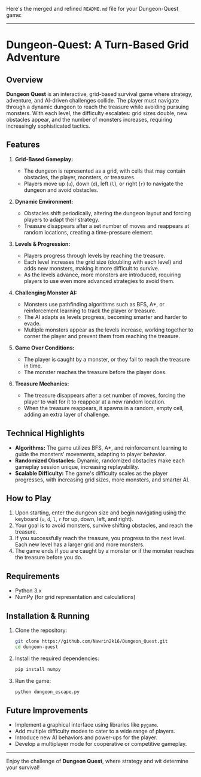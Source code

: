 Here's the merged and refined `README.md` file for your Dungeon-Quest game:

---

# Dungeon-Quest: A Turn-Based Grid Adventure

## Overview
**Dungeon Quest** is an interactive, grid-based survival game where strategy, adventure, and AI-driven challenges collide. The player must navigate through a dynamic dungeon to reach the treasure while avoiding pursuing monsters. With each level, the difficulty escalates: grid sizes double, new obstacles appear, and the number of monsters increases, requiring increasingly sophisticated tactics.

## Features
1. **Grid-Based Gameplay:**
   - The dungeon is represented as a grid, with cells that may contain obstacles, the player, monsters, or treasures.
   - Players move up (`u`), down (`d`), left (`l`), or right (`r`) to navigate the dungeon and avoid obstacles.

2. **Dynamic Environment:**
   - Obstacles shift periodically, altering the dungeon layout and forcing players to adapt their strategy.
   - Treasure disappears after a set number of moves and reappears at random locations, creating a time-pressure element.

3. **Levels & Progression:**
   - Players progress through levels by reaching the treasure.
   - Each level increases the grid size (doubling with each level) and adds new monsters, making it more difficult to survive.
   - As the levels advance, more monsters are introduced, requiring players to use even more advanced strategies to avoid them.

4. **Challenging Monster AI:**
   - Monsters use pathfinding algorithms such as BFS, A*, or reinforcement learning to track the player or treasure.
   - The AI adapts as levels progress, becoming smarter and harder to evade.
   - Multiple monsters appear as the levels increase, working together to corner the player and prevent them from reaching the treasure.

5. **Game Over Conditions:**
   - The player is caught by a monster, or they fail to reach the treasure in time.
   - The monster reaches the treasure before the player does.

6. **Treasure Mechanics:**
   - The treasure disappears after a set number of moves, forcing the player to wait for it to reappear at a new random location.
   - When the treasure reappears, it spawns in a random, empty cell, adding an extra layer of challenge.

## Technical Highlights
- **Algorithms:** The game utilizes BFS, A*, and reinforcement learning to guide the monsters' movements, adapting to player behavior.
- **Randomized Obstacles:** Dynamic, randomized obstacles make each gameplay session unique, increasing replayability.
- **Scalable Difficulty:** The game's difficulty scales as the player progresses, with increasing grid sizes, more monsters, and smarter AI.

## How to Play
1. Upon starting, enter the dungeon size and begin navigating using the keyboard (`u`, `d`, `l`, `r` for up, down, left, and right).
2. Your goal is to avoid monsters, survive shifting obstacles, and reach the treasure.
3. If you successfully reach the treasure, you progress to the next level. Each new level has a larger grid and more monsters.
4. The game ends if you are caught by a monster or if the monster reaches the treasure before you do.

## Requirements
- Python 3.x
- NumPy (for grid representation and calculations)

## Installation & Running
1. Clone the repository:
   ```bash
   git clone https://github.com/Nawrin2k16/Dungeon_Quest.git
   cd dungeon-quest
   ```

2. Install the required dependencies:
   ```bash
   pip install numpy
   ```

3. Run the game:
   ```bash
   python dungeon_escape.py
   ```

## Future Improvements
- Implement a graphical interface using libraries like `pygame`.
- Add multiple difficulty modes to cater to a wide range of players.
- Introduce new AI behaviors and power-ups for the player.
- Develop a multiplayer mode for cooperative or competitive gameplay.

---

Enjoy the challenge of **Dungeon Quest**, where strategy and wit determine your survival!
